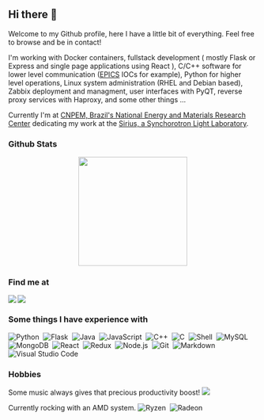 ## Hi there 👋
Welcome to my Github profile, here I have a little bit of everything. Feel free to browse and be in contact!

I'm working with Docker containers, fullstack development ( mostly Flask or Express and single page applications using React ), C/C++ software for lower level communication ([EPICS](https://epics-controls.org/) IOCs for example), Python for higher level operations, Linux system administration (RHEL and Debian based), Zabbix deployment and managment, user interfaces with PyQT, reverse proxy services with Haproxy, and some other things ...

Currently I'm at [CNPEM, Brazil's National Energy and Materials Research Center](https://cnpem.br/) dedicating my work at the [Sirius, a Synchorotron Light Laboratory](https://www.lnls.cnpem.br/sirius-en/).

### Github Stats

<p align="center">
  <a href="https://github.com/carneirofc">
    <img height="220em" src="https://github-readme-stats.vercel.app/api?username=carneirofc&show_icons=true&theme=nightowl&line_height=27" />
    <!-- https://github.com/anuraghazra/github-readme-stats/issues/1
    <img height="220em" src="https://github-readme-stats.vercel.app/api/top-langs/?username=carneirofc&theme=nightowl&hide=jupyter%20notebook,html,papyrus&layout=compact&langs_count=10" />
     -->
  </a>
</p>

### Find me at

<div>
  <a href="https://www.linkedin.com/in/cl%C3%A1udio-carneiro-458b27195/">
    <img src="https://img.shields.io/badge/linkedin-%230077B5.svg?&style=for-the-badge&logo=linkedin&logoColor=white" />
  </a> 
  <a href="mailto:claudiofcarneiro@hotmail.com">
    <img align="left" src="https://img.shields.io/badge/Microsoft%20Outlook-0078D4?logo=microsoft-outlook&logoColor=white&style=for-the-badge" />
  </a>
 </div>

### Some things I have experience with

![Python](https://img.shields.io/badge/-Python-333333?style=flat&logo=python)&nbsp;
![Flask](https://img.shields.io/badge/flask%20-%23000.svg?&style=flat&logo=flask&logoColor=white)&nbsp;
![Java](https://img.shields.io/badge/-Java-333333?style=flat&logo=Java&logoColor=FFA518)&nbsp;
![JavaScript](https://img.shields.io/badge/-JavaScript-333333?style=flat&logo=javascript)&nbsp;
![C++](https://img.shields.io/badge/-C++-333333?style=flat&logo=C%2B%2B&logoColor=00599C)&nbsp;
![C](https://img.shields.io/badge/-C-333333?style=flat&logo=C&logoColor=A8B9CC)&nbsp;
![Shell](https://img.shields.io/badge/shell_script%20-%23121011.svg?&style=flat&logo=gnu-bash&logoColor=white)&nbsp;
![MySQL](https://img.shields.io/badge/mysql-%2300f.svg?&style=flat&logo=mysql&logoColor=white)&nbsp;
![MongoDB](https://img.shields.io/badge/MongoDB-%234ea94b.svg?&style=flat&logo=mongodb&logoColor=white)&nbsp;
![React](https://img.shields.io/badge/-React-333333?style=flat&logo=react)&nbsp;
![Redux](https://img.shields.io/badge/redux%20-%23593d88.svg?&style=flat&logo=redux&logoColor=white)&nbsp;
![Node.js](https://img.shields.io/badge/-Node.js-333333?style=flat&logo=node.js)&nbsp;
![Git](https://img.shields.io/badge/-Git-333333?style=flat&logo=git)&nbsp;
![Markdown](https://img.shields.io/badge/-Markdown-333333?style=flat&logo=markdown)&nbsp;
![Visual Studio Code](https://img.shields.io/badge/-Visual%20Studio%20Code-333333?style=flat&logo=visual-studio-code&logoColor=007ACC)&nbsp;

### Hobbies
Some music always gives that precious productivity boost!
<a href="https://open.spotify.com/user/22zmmeods2a4yv2t4uilox6ey?si=6aZeuOmtTnWEp95zBbx9UA">
  <img src="https://img.shields.io/badge/spotify-%231ED760.svg?&style=for-the-badge&logo=spotify&logoColor=white" />
</a>

Currently rocking with an AMD system.
![Ryzen](https://img.shields.io/badge/amd-Ryzen%205%203600-%23ED1C24.svg?&style=for-the-badge&logo=amd&logoColor=white)&nbsp;
![Radeon](https://img.shields.io/badge/amd-Radeon-%23ED1C24.svg?&style=for-the-badge&logo=amd&logoColor=white)&nbsp;

